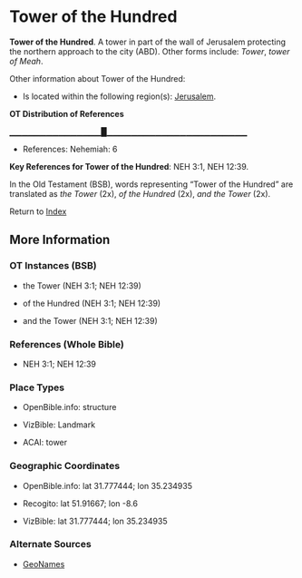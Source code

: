 # Tower of the Hundred
**Tower of the Hundred**. 
A tower in part of the wall of Jerusalem protecting the northern approach to the city (ABD). 
Other forms include: 
*Tower*, *tower of Meah*. 




Other information about Tower of the Hundred:


* Is located within the following region(s): 
[Jerusalem](Jerusalem.md). 


**OT Distribution of References**

▁▁▁▁▁▁▁▁▁▁▁▁▁▁▁█▁▁▁▁▁▁▁▁▁▁▁▁▁▁▁▁▁▁▁▁▁▁▁
* References: Nehemiah: 6



**Key References for Tower of the Hundred**: 
NEH 3:1, NEH 12:39. 


In the Old Testament (BSB), words representing “Tower of the Hundred” are translated as 
*the Tower* (2x), *of the Hundred* (2x), *and the Tower* (2x). 




Return to [Index](00-Index.md)

## More Information

### OT Instances (BSB)

* the Tower (NEH 3:1; NEH 12:39)

* of the Hundred (NEH 3:1; NEH 12:39)

* and the Tower (NEH 3:1; NEH 12:39)



### References (Whole Bible)

* NEH 3:1; NEH 12:39


### Place Types

* OpenBible.info: structure

* VizBible: Landmark

* ACAI: tower



### Geographic Coordinates

* OpenBible.info: lat 31.777444; lon 35.234935

* Recogito: lat 51.91667; lon -8.6

* VizBible: lat 31.777444; lon 35.234935



### Alternate Sources

* [GeoNames](http://sws.geonames.org/2961129)



